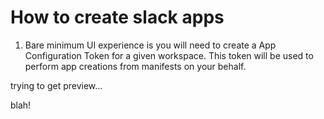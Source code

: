 # How to create slack apps

1. Bare minimum UI experience is you will need to create a App Configuration Token for a given workspace. This token will be used to perform app creations from manifests on your behalf.

trying to get preview...

blah!
